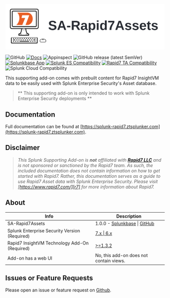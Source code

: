 <picture>
  <source media="(prefers-color-scheme: dark)" srcset="docs/static/sa-rapid7-hero.webp">
  <source media="(prefers-color-scheme: light)" srcset="docs/static/sa-rapid7-hero.webp">
  <img alt="SA-Rapid7Assets" src="docs/static/sa-rapid7-hero.webp">
</picture>

![GitHub](https://img.shields.io/github/license/zachchristensen28/SA-Rapid7Assets)
[![Docs](https://github.com/ZachChristensen28/SA-Rapid7Assets/actions/workflows/docs.yml/badge.svg)](https://splunk-rapid7.ztsplunker.com/)
![Appinspect](https://github.com/ZachChristensen28/SA-Rapid7Assets/actions/workflows/appinspect.yml/badge.svg)
![GitHub release (latest SemVer)](https://img.shields.io/github/v/release/ZachChristensen28/SA-Rapid7Assets)
[![Splunkbase App](https://img.shields.io/badge/Splunkbase-SA--Rapid7Assets-blue)](https://splunkbase.splunk.com/app/7025)
[![Splunk ES Compatibility](https://img.shields.io/badge/Splunk%20ES%20Compatibility-7.x%20|%206.x-success)](https://splunkbase.splunk.com/app/263)
[![Rapid7 TA Compatibility](https://img.shields.io/badge/Rapid7%20TA%20Compatibility->=1.3.2-success)](https://splunkbase.splunk.com/app/5097)
![Splunk Cloud Compatibility](https://img.shields.io/badge/Splunk%20Cloud%20Ready-Victoria%20|%20Classic-informational?logo=splunk)

This supporting add-on comes with prebuilt content for Rapid7 InsightVM data to be easily used with Splunk Enterprise Security's Asset database.

> ** This supporting add-on is only intended to work with Splunk Enterprise Security deployments **

## Documentation

Full documentation can be found at [https://splunk-rapid7.ztsplunker.com](https://splunk-rapid7.ztsplunker.com).

## Disclaimer

> *This Splunk Supporting Add-on is __not__ affiliated with [__Rapid7 LLC__][r7] and is not sponsored or sanctioned by the Rapid7 team. As such, the included documentation does not contain information on how to get started with Rapid7. Rather, this documentation serves as a guide to use Rapid7 Asset data with Splunk Enterprise Security. Please visit [https://www.rapid7.com/][r7] for more information about Rapid7.*

## About

Info | Description
------|----------
SA-Rapid7Assets | 1.0.0 - [Splunkbase](https://splunkbase.splunk.com/app/7025) \| [GitHub](https://github.com/ZachChristensen28/SA-Rapid7Assets/releases)
Splunk Enterprise Security Version (Required) | [7.x \| 6.x](https://splunkbase.splunk.com/app/263)
Rapid7 InsightVM Technology Add-On (Required) | [>=1.3.2](https://splunkbase.splunk.com/app/5097)
Add-on has a web UI | No, this add-on does not contain views.

## Issues or Feature Requests

Please open an issue or feature request on [Github](https://github.com/ZachChristensen28/SA-Rapid7Assets/issues).

[r7]: https://www.rapid7.com/